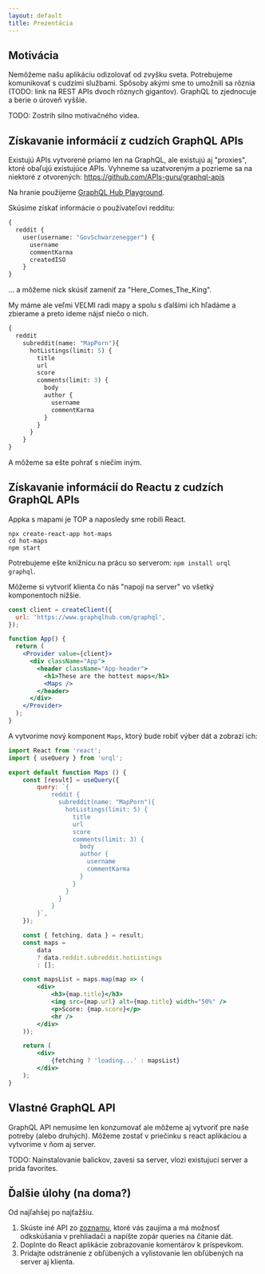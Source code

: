 ```yaml
---
layout: default
title: Prezentácia
---
```


## Motivácia

Nemôžeme našu aplikáciu odizolovať od zvyšku sveta. Potrebujeme komunikovať s cudzími službami. Spôsoby akými sme to umožnili sa rôznia (TODO: link na REST APIs dvoch rôznych gigantov). GraphQL to zjednocuje a berie o úroveň vyššie.

TODO: Zostrih silno motivačného videa.

## Získavanie informácií z cudzích GraphQL APIs

Existujú APIs vytvorené priamo len na GraphQL, ale existujú aj "proxies", ktoré obaľujú existujúce APIs. Vyhneme sa uzatvoreným a pozrieme sa na niektoré z otvorených: https://github.com/APIs-guru/graphql-apis

Na hranie použijeme [GraphQL Hub Playground](https://www.graphqlhub.com/playground?query=%23%20Hit%20the%20Play%20button%20above!%0A%23%20Hit%20%22Docs%22%20on%20the%20right%20to%20explore%20the%20API%0A%0A%7B%0A%7D%0A).

Skúsime získať informácie o používateľovi redditu:

```graphql
{
  reddit {
    user(username: "GovSchwarzenegger") {
      username
      commentKarma
      createdISO
    }
}
```

... a môžeme nick skúsiť zameniť za "Here_Comes_The_King".

My máme ale veľmi VEĽMI radi mapy a spolu s ďalšími ich hľadáme a zbierame a preto ideme nájsť niečo o nich.


```graphql
{
  reddit 
    subreddit(name: "MapPorn"){
      hotListings(limit: 5) {
        title
        url
        score
        comments(limit: 3) {
          body
          author { 
            username
            commentKarma
          }
        }
      }
    }
}
```

A môžeme sa ešte pohrať s niečím iným.

## Získavanie informácií do Reactu z cudzích GraphQL APIs 

Appka s mapami je TOP a naposledy sme robili React.

```
npx create-react-app hot-maps
cd hot-maps
npm start
```

Potrebujeme ešte knižnicu na prácu so serverom: `npm install urql graphql`.

Môžeme si vytvoriť klienta čo nás "napojí na server" vo všetký komponentoch nižšie.

```jsx
const client = createClient({
  url: 'https://www.graphqlhub.com/graphql',
});

function App() {
  return (
    <Provider value={client}>
      <div className="App">
        <header className="App-header">
          <h1>These are the hottest maps</h1>
          <Maps />
        </header>
      </div>
    </Provider>
  );
}
```

A vytvoríme nový komponent `Maps`, ktorý bude robiť výber dát a zobrazí ich:

```jsx
import React from 'react';
import { useQuery } from 'urql';

export default function Maps () {
    const [result] = useQuery({
        query: `{
            reddit {
              subreddit(name: "MapPorn"){
                hotListings(limit: 5) {
                  title
                  url
                  score
                  comments(limit: 3) {
                    body
                    author { 
                      username
                      commentKarma
                    }
                  }
                }
              }
            }
        }`,
    });

    const { fetching, data } = result;
    const maps =
        data
        ? data.reddit.subreddit.hotListings
        : [];

    const mapsList = maps.map(map => (
        <div>
            <h3>{map.title}</h3>
            <img src={map.url} alt={map.title} width="50%" />
            <p>Score: {map.score}</p>
            <hr />
        </div>
    ));

    return (
        <div>
            {fetching ? 'loading...' : mapsList}
        </div>
    );
}
```

## Vlastné GraphQL API

GraphQL API nemusíme len konzumovať ale môžeme aj vytvoriť pre naše potreby (alebo druhých). Môžeme zostať v priečinku s react aplikáciou a vytvoríme v ňom aj server.

TODO: Nainstalovanie balickov, zavesi sa server, vlozi existujuci server a prida favorites.

## Ďalšie úlohy (na doma?)

Od najľahšej po najťažšiu.

1. Skúste iné API zo [zoznamu](https://github.com/APIs-guru/graphql-apis), ktoré vás zaujíma a má možnosť odkskúšania v prehliadači a napíšte zopár queries na čítanie dát.
2. Doplnte do React aplikácie zobrazovanie komentárov k príspevkom.
3. Pridajte odstránenie z obľúbených a vylistovanie len obľúbených na server aj klienta.
